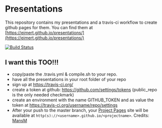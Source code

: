 # Presentations

This repository contains my presentations and a travis-ci workflow to create github pages for them.
You can find them at [https://eimert.github.io/presentations/](https://eimert.github.io/presentations/)

[![Build Status](https://travis-ci.org/Eimert/presentations.svg?branch=master)](https://travis-ci.org/Eimert/presentations)

## I want this TOO!!!
* copy/paste the .travis.yml & compile.sh to your repo.
* have all the presentations in your root folder of your repo
* sign up at https://travis-ci.org/
* create a token at github: https://github.com/settings/tokens (public_repo is the only needed checkmark)
* create an environment with the name GITHUB_TOKEN and as value the token at https://travis-ci.org/username/repo/settings
* After your push to the master branch, your [Project Pages](https://help.github.com/articles/creating-project-pages-using-the-command-line/) site will be available at `http(s)://<username>.github.io/<projectname>`.
Credits: [MansM](https://github.com/MansM/presentations/)<br>
